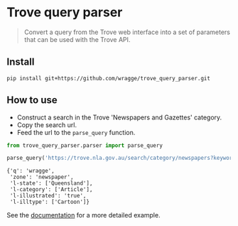 # Trove query parser
> Convert a query from the Trove web interface into a set of parameters that can be used with the Trove API.  


## Install

`pip install git+https://github.com/wragge/trove_query_parser.git`

## How to use

* Construct a search in the Trove 'Newspapers and Gazettes' category.
* Copy the search url.
* Feed the url to the `parse_query` function.

```python
from trove_query_parser.parser import parse_query

parse_query('https://trove.nla.gov.au/search/category/newspapers?keyword=wragge&l-artType=newspapers&l-state=Queensland&l-category=Article&l-illustrationType=Cartoon')
```




    {'q': 'wragge',
     'zone': 'newspaper',
     'l-state': ['Queensland'],
     'l-category': ['Article'],
     'l-illustrated': 'true',
     'l-illtype': ['Cartoon']}



See the [documentation](https://wragge.github.io/trove_query_parser/) for a more detailed example.
